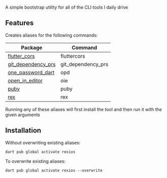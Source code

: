 A simple bootstrap utility for all of the CLI tools I daily drive

## Features

Creates aliases for the following commands:

| Package                                                           | Command            |
| ----------------------------------------------------------------- | ------------------ |
| [flutter_cors](https://pub.dev/packages/flutter_cors)             | fluttercors        |
| [git_dependency_prs](https://pub.dev/packages/git_dependency_prs) | git_dependency_prs |
| [one_password_dart](https://pub.dev/packages/one_password_dart)   | opd                |
| [open_in_editor](https://pub.dev/packages/open_in_editor)         | oie                |
| [puby](https://pub.dev/packages/puby)                             | puby               |
| [rex](https://github.com/Rexios80/rex)                            | rex                |

Running any of these aliases will first install the tool and then run it with the given arguments

## Installation

Without overwriting existing aliases:
```console
dart pub global activate rexios
```

To overwrite existing aliases:
```console
dart pub global activate rexios --overwrite
```